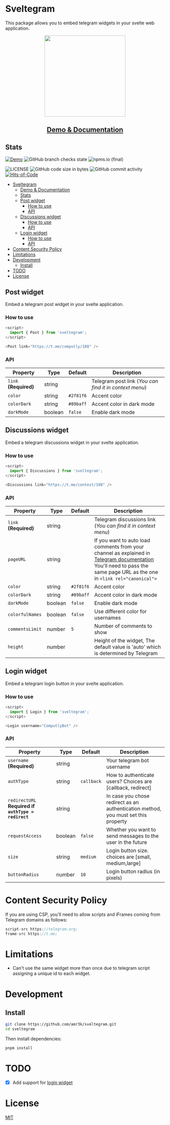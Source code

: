 # Sveltegram

This package allows you to embed telegram widgets in your svelte web application.

<div align="center">
  <img src="./images/Sveltegram.png" width="256px">

## [Demo & Documentation](https://sveltegram.a3k.me)
</div>


## Stats

[![Demo](https://img.shields.io/website?label=Demo&url=https%3A%2F%2Fsveltegram.a3k.me)](https://sveltegram.a3k.me)
![GitHub branch checks state](https://img.shields.io/github/checks-status/amr3k/sveltegram/main)
![npms.io (final)](https://img.shields.io/npms-io/final-score/sveltegram?color=%23538c99)

<!-- ![Libraries.io dependency status for latest release](https://img.shields.io/librariesio/release/npm/sveltegram) -->
<!-- ![npm](https://img.shields.io/npm/dw/sveltegram) -->

![LICENSE](https://img.shields.io/github/license/amr3k/sveltegram?style=flat&color=fcdaff)
![GitHub code size in bytes](https://img.shields.io/github/languages/code-size/amr3k/sveltegram?color=fffc35&label=Repo%20size)
![GitHub commit activity](https://img.shields.io/github/commit-activity/m/amr3k/sveltegram?color=8e4700)
[![Hits-of-Code](https://hitsofcode.com/github/amr3k/sveltegram?branch=main)](https://hitsofcode.com/github/amr3k/sveltegram/view?branch=main)

- [Sveltegram](#sveltegram)
  - [Demo & Documentation](#demo--documentation)
  - [Stats](#stats)
  - [Post widget](#post-widget)
    - [How to use](#how-to-use)
    - [API](#api)
  - [Discussions widget](#discussions-widget)
    - [How to use](#how-to-use-1)
    - [API](#api-1)
  - [Login widget](#login-widget)
    - [How to use](#how-to-use-2)
    - [API](#api-2)
- [Content Security Policy](#content-security-policy)
- [Limitations](#limitations)
- [Development](#development)
  - [Install](#install)
- [TODO](#todo)
- [License](#license)

## Post widget

Embed a telegram post widget in your svelte application.

### How to use

```js
<script>
  import { Post } from 'sveltegram';
</script>

<Post link="https://t.me/computly/188" />
```

### API

| Property              | Type    | Default   | Description                                            |
| --------------------- | ------- | --------- | ------------------------------------------------------ |
| `link` **(Required)** | string  |           | Telegram post link (_You can find it in context menu_) |
| `color`               | string  | `#2f81f6` | Accent color                                           |
| `colorDark`           | string  | `#89baff` | Accent color in dark mode                              |
| `darkMode`            | boolean | `false`   | Enable dark mode                                       |

## Discussions widget

Embed a telegram discussions widget in your svelte application.

### How to use

```js
<script>
  import { Discussions } from 'sveltegram';
</script>

<Discussions link="https://t.me/contest/198" />
```

### API

| Property              | Type    | Default   | Description                                                                                                                                                                                                             |
| --------------------- | ------- | --------- | ----------------------------------------------------------------------------------------------------------------------------------------------------------------------------------------------------------------------- |
| `link` **(Required)** | string  |           | Telegram discussions link (_You can find it in context menu_)                                                                                                                                                           |
| `pageURL`             | string  |           | If you want to auto load comments from your channel as explained in [Telegram documentation](https://core.telegram.org/widgets/discussion) You'll need to pass the same page URL as the one in `<link rel="canonical">` |
| `color`               | string  | `#2f81f6` | Accent color                                                                                                                                                                                                            |
| `colorDark`           | string  | `#89baff` | Accent color in dark mode                                                                                                                                                                                               |
| `darkMode`            | boolean | `false`   | Enable dark mode                                                                                                                                                                                                        |
| `colorfulNames`       | boolean | `false`   | Use different color for usernames                                                                                                                                                                                       |
| `commentsLimit`       | number  | `5`       | Number of comments to show                                                                                                                                                                                              |
| `height`              | number  |           | Height of the widget, The default value is 'auto' which is determined by Telegram                                                                                                                                       |


## Login widget

Embed a telegram login button in your svelte application.

### How to use

```js
<script>
  import { Login } from 'sveltegram';
</script>

<Login username="ComputlyBot" />
```

### API

| Property                                            | Type    | Default    | Description                                                                        |
| --------------------------------------------------- | ------- | ---------- | ---------------------------------------------------------------------------------- |
| `username` **(Required)**                           | string  |            | Your telegram bot username                                                         |
| `authType`                                          | string  | `callback` | How to authenticate users? Choices are [callback, redirect]                        |
| `redirectURL` **Required if `authType = redirect`** | string  |            | In case you chose redirect as an authentication method, you must set this property |
| `requestAccess`                                     | boolean | `false`    | Whether you want to send messages to the user in the future                        |
| `size`                                              | string  | `medium`   | Login button size. choices are [small, medium,large]                               |
| `buttonRadius`                                      | number  | `10`       | Login button radius (in pixels)                                                    |

# Content Security Policy

If you are using CSP, you'll need to allow scripts and iFrames coming from Telegram domains as follows:

```js
script-src https://telegram.org;
frame-src https://t.me;
```

# Limitations
- Can't use the same widget more than once due to telegram script assigning a unique id to each widget.

# Development

## Install

```sh
git clone https://github.com/amr3k/sveltegram.git
cd sveltegram
```
Then install dependencies:

```sh
pnpm install
```

# TODO
- [x] Add support for [login widget](https://core.telegram.org/widgets/login)

# License

[MIT](./LICENSE)
